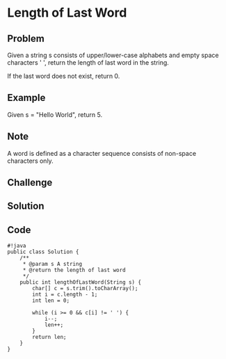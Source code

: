 Length of Last Word
===


Problem
-------

Given a string s consists of upper/lower-case alphabets and empty space characters ' ', return the length of last word in the string.

If the last word does not exist, return 0.

Example
-------

Given s = "Hello World", return 5.

Note
---------

A word is defined as a character sequence consists of non-space characters only.

Challenge
---------

Solution
--------

Code
----

    #!java
    public class Solution {
        /**
         * @param s A string
         * @return the length of last word
         */
        public int lengthOfLastWord(String s) {
            char[] c = s.trim().toCharArray();
            int i = c.length - 1;
            int len = 0;
        
            while (i >= 0 && c[i] != ' ') {
                i--;
                len++;
            }
            return len;
        }
    }